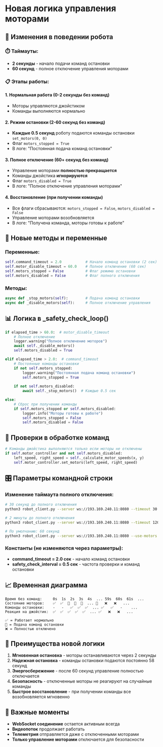 # Новая логика управления моторами

## 🚗 Изменения в поведении робота

### ⏱️ Таймауты:
- **2 секунды** - начало подачи команд остановки
- **60 секунд** - полное отключение управления моторами

### 📋 Этапы работы:

#### 1. Нормальная работа (0-2 секунды без команд)
- Моторы управляются джойстиком
- Команды выполняются нормально

#### 2. Режим остановки (2-60 секунд без команд)
- **Каждые 0.5 секунд** роботу подаются команды остановки `set_motors(0, 0)`
- Флаг `motors_stopped = True`
- В логе: "Постоянная подача команд остановки"

#### 3. Полное отключение (60+ секунд без команд)
- Управление моторами **полностью прекращается**
- Команды джойстика **игнорируются**
- Флаг `motors_disabled = True`
- В логе: "Полное отключение управления моторами"

#### 4. Восстановление (при получении команды)
- Все флаги сбрасываются: `motors_stopped = False`, `motors_disabled = False`
- Управление моторами возобновляется
- В логе: "Получена команда, моторы готовы к работе"

## 🔧 Новые методы и переменные

### Переменные:
```python
self.command_timeout = 2.0           # Начало команд остановки (2 сек)
self.motor_disable_timeout = 60.0    # Полное отключение (60 сек)
self.motors_stopped = False          # Флаг режима остановки
self.motors_disabled = False         # Флаг полного отключения
```

### Методы:
```python
async def _stop_motors(self):        # Подача команд остановки
async def _disable_motors(self):     # Полное отключение управления
```

## 📊 Логика в _safety_check_loop()

```python
if elapsed_time > 60.0:  # motor_disable_timeout
    # Полное отключение
    logger.warning("Полное отключение моторов")
    await self._disable_motors()
    self.motors_disabled = True

elif elapsed_time > 2.0:  # command_timeout  
    # Постоянные команды остановки
    if not self.motors_stopped:
        logger.warning("Постоянная подача команд остановки")
        self.motors_stopped = True
    
    if not self.motors_disabled:
        await self._stop_motors()  # Каждые 0.5 сек

else:
    # Сброс при получении команды
    if self.motors_stopped or self.motors_disabled:
        logger.info("Моторы готовы к работе")
        self.motors_stopped = False
        self.motors_disabled = False
```

## 🚦 Проверки в обработке команд

```python
# Команды джойстика выполняются только если моторы не отключены
if self.motor_controller and not self.motors_disabled:
    left_speed, right_speed = self._calculate_motor_speeds(x, y)
    self.motor_controller.set_motors(left_speed, right_speed)
```

## 🎛️ Параметры командной строки

### Изменение таймаута полного отключения:
```bash
# 30 секунд до полного отключения
python3 robot_client.py --server ws://193.169.240.11:8080 --timeout 30.0 --use-motors

# 2 минуты до полного отключения  
python3 robot_client.py --server ws://193.169.240.11:8080 --timeout 120.0 --use-motors

# По умолчанию: 60 секунд
python3 robot_client.py --server ws://193.169.240.11:8080 --use-motors
```

### Константы (не изменяются через параметры):
- **command_timeout = 2.0 сек** - начало команд остановки
- **safety_check_interval = 0.5 сек** - частота проверки и команд остановки

## 📈 Временная диаграмма

```
Время без команд:     0s  1s  2s  3s  4s  ... 59s  60s  61s  ...
Состояние моторов:    ✅  ✅  🛑  🛑  🛑  ... 🛑   ❌   ❌   ...
Команды остановки:    -   -   ✅  ✅  ✅  ... ✅   ✅   -    ...
Реакция на джойстик:  ✅  ✅  ✅  ✅  ✅  ... ✅   ❌   ❌   ...

✅ = Работает нормально
🛑 = Подача команд остановки  
❌ = Полностью отключено
```

## 🔄 Преимущества новой логики

1. **Мгновенная остановка** - моторы останавливаются через 2 секунды
2. **Надежная остановка** - команды остановки подаются постоянно 58 секунд
3. **Энергосбережение** - после 60 секунд управление полностью отключается
4. **Безопасность** - отключенные моторы не реагируют на случайные команды
5. **Быстрое восстановление** - при получении команды все возобновляется мгновенно

## 🚨 Важные моменты

- **WebSocket соединение** остается активным всегда
- **Видеопоток** продолжает работать
- **Телеметрия** отправляется даже с отключенными моторами
- **Только управление моторами** отключается для безопасности 